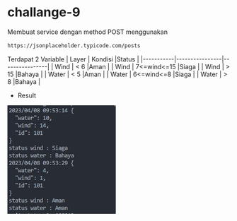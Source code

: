 # challange-9

Membuat service dengan method POST menggunakan

```bash
https://jsonplaceholder.typicode.com/posts
```

Terdapat 2 Variable
| Layer | Kondisi |Status |
|-----------|----------------|----------------|
| Wind | < 6 |Aman |
| Wind | 7<=wind<=15 |Siaga |
| Wind | > 15 |Bahaya |
| Water | < 5 |Aman |
| Water | 6<=wind<=8 |Siaga |
| Water | > 8 |Bahaya |

+ Result

![image](/images/result.PNG)
